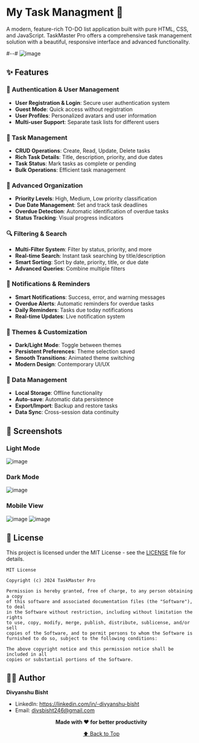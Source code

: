 # My Task Managment 📝

A modern, feature-rich TO-DO list application built with pure HTML, CSS, and JavaScript. TaskMaster Pro offers a comprehensive task management solution with a beautiful, responsive interface and advanced functionality.

#--#
![image](https://github.com/user-attachments/assets/c46a69db-f5ca-4d78-b698-4ae60d20a7c5)


## ✨ Features

### 🔐 Authentication & User Management
- **User Registration & Login**: Secure user authentication system
- **Guest Mode**: Quick access without registration
- **User Profiles**: Personalized avatars and user information
- **Multi-user Support**: Separate task lists for different users

### 📝 Task Management
- **CRUD Operations**: Create, Read, Update, Delete tasks
- **Rich Task Details**: Title, description, priority, and due dates
- **Task Status**: Mark tasks as complete or pending
- **Bulk Operations**: Efficient task management

### 📅 Advanced Organization
- **Priority Levels**: High, Medium, Low priority classification
- **Due Date Management**: Set and track task deadlines
- **Overdue Detection**: Automatic identification of overdue tasks
- **Status Tracking**: Visual progress indicators

### 🔍 Filtering & Search
- **Multi-Filter System**: Filter by status, priority, and more
- **Real-time Search**: Instant task searching by title/description
- **Smart Sorting**: Sort by date, priority, title, or due date
- **Advanced Queries**: Combine multiple filters

### 🔔 Notifications & Reminders
- **Smart Notifications**: Success, error, and warning messages
- **Overdue Alerts**: Automatic reminders for overdue tasks
- **Daily Reminders**: Tasks due today notifications
- **Real-time Updates**: Live notification system

### 🌙 Themes & Customization
- **Dark/Light Mode**: Toggle between themes
- **Persistent Preferences**: Theme selection saved
- **Smooth Transitions**: Animated theme switching
- **Modern Design**: Contemporary UI/UX

### 💾 Data Management
- **Local Storage**: Offline functionality
- **Auto-save**: Automatic data persistence
- **Export/Import**: Backup and restore tasks
- **Data Sync**: Cross-session data continuity


## 📱 Screenshots

### Light Mode
![image](https://github.com/user-attachments/assets/7ef6f041-e190-4a3b-b1d1-b427f30dec66)

### Dark Mode  
![image](https://github.com/user-attachments/assets/b2c4653c-8451-4c0c-afbd-f6fe4184b1b5)

### Mobile View
![image](https://github.com/user-attachments/assets/966bf389-8f1e-4683-8138-af087742169d)
![image](https://github.com/user-attachments/assets/b3714bb2-5fd8-4ece-880c-0c0f07207f8d)



## 📄 License

This project is licensed under the MIT License - see the [LICENSE](LICENSE) file for details.

```
MIT License

Copyright (c) 2024 TaskMaster Pro

Permission is hereby granted, free of charge, to any person obtaining a copy
of this software and associated documentation files (the "Software"), to deal
in the Software without restriction, including without limitation the rights
to use, copy, modify, merge, publish, distribute, sublicense, and/or sell
copies of the Software, and to permit persons to whom the Software is
furnished to do so, subject to the following conditions:

The above copyright notice and this permission notice shall be included in all
copies or substantial portions of the Software.
```

## 👨‍💻 Author

**Divyanshu Bisht**
- LinkedIn: https://linkedin.com/in/-divyanshu-bisht
- Email: divsbisht246@gmail.com


<div align="center">

**Made with ❤️ for better productivity**

[⬆ Back to Top](#mytask-management-)

</div>

